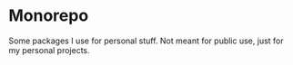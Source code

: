# Monorepo

Some packages I use for personal stuff. Not meant for public use, just for my personal projects.
